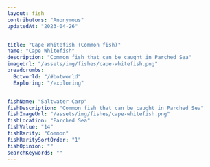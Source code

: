 ```yaml
---
layout: fish
contributors: "Anonymous"
updatedAt: "2023-04-26"


title: "Cape Whitefish (Common fish)"
name: "Cape Whitefish"
description: "Common fish that can be caught in Parched Sea"
imageUrl: "/assets/img/fishes/cape-whitefish.png"
breadcrumbs:
  Botworld: "/#botworld"
  Exploring: "/exploring"


fishName: "Saltwater Carp"
fishDescription: "Common fish that can be caught in Parched Sea"
fishImageUrl: "/assets/img/fishes/cape-whitefish.png"
fishLocation: "Parched Sea"
fishValue: "14"
fishRarity: "Common"
fishRaritySortOrder: "1"
fishOpinion: ""
searchKeywords: ""
---
```


